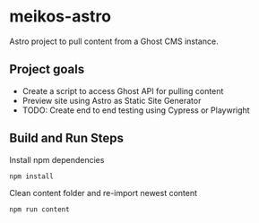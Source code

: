 # meikos-astro
Astro project to pull content from a Ghost CMS instance.

## Project goals
- Create a script to access Ghost API for pulling content
- Preview site using Astro as Static Site Generator
- TODO: Create end to end testing using Cypress or Playwright

## Build and Run Steps
Install npm dependencies
```
npm install
```

Clean content folder and re-import newest content
```
npm run content
```

